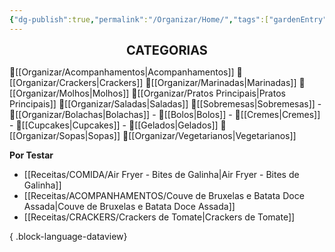 ```yaml
---
{"dg-publish":true,"permalink":"/Organizar/Home/","tags":["gardenEntry"]}
---
```


<div style="text-align: center;"> <span style="font-size: 20px;"><b>CATEGORIAS</b></span> </div>

🍚[[Organizar/Acompanhamentos\|Acompanhamentos]]
🥟[[Organizar/Crackers\|Crackers]]
🥣[[Organizar/Marinadas\|Marinadas]]
🧉[[Organizar/Molhos\|Molhos]]
🍗[[Organizar/Pratos Principais\|Pratos Principais]]
🥗[[Organizar/Saladas\|Saladas]]
🍭[[Sobremesas\|Sobremesas]]
	- 🍪[[Organizar/Bolachas\|Bolachas]]
	- 🍰[[Bolos\|Bolos]]
	- 🍯[[Cremes\|Cremes]]
	- 🧁[[Cupcakes\|Cupcakes]]
	- 🍧[[Gelados\|Gelados]]
🍲[[Organizar/Sopas\|Sopas]]
🌿[[Organizar/Vegetarianos\|Vegetarianos]]



**Por Testar**
- [[Receitas/COMIDA/Air Fryer - Bites de Galinha\|Air Fryer - Bites de Galinha]]
- [[Receitas/ACOMPANHAMENTOS/Couve de Bruxelas e Batata Doce Assada\|Couve de Bruxelas e Batata Doce Assada]]
- [[Receitas/CRACKERS/Crackers de Tomate\|Crackers de Tomate]]

{ .block-language-dataview}